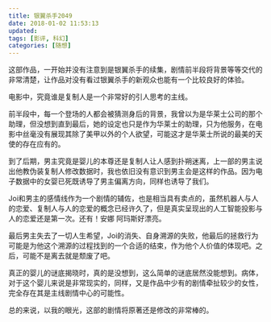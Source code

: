 ```yaml
---
title: 银翼杀手2049
date: 2018-01-02 11:53:13
updated:
tags: [影评, 科幻]
categories: [随想]
---
```


这部作品，一开始并没有注意到是银翼杀手的续集，剧情前半段将背景等等交代的非常清楚，让作品对没有看过银翼杀手的新观众也能有一个比较良好的体验。

<!--more-->

电影中，究竟谁是复制人是一个非常好的引人思考的主线。

前半段中，每一个登场的人都会被猜测身后的背景，我曾以为是华莱士公司的那个助理，但没想到直到最后，她的设定也只是作为华莱士的助理，只为他服务，在电影中丝毫没有展现其除了美甲以外的个人欲望，可能这才是华莱士所说的最美的天使的存在应有的。

到了后期，男主究竟是婴儿的本尊还是复制人让人感到扑朔迷离，上一部的男主说出他教伪装复制人修改数据时，我也依旧没有意识到男主会是这样的作品。因为电子数据中的女婴已死既诱导了男主偏离方向，同样也诱导了我们。

Joi和男主的感情线作为一个剧情的辅佐，也是相当具有卖点的，虽然机器人与人的恋爱、复制人与人的恋爱的概念已经许久了，但是真实呈现出的人工智能投影与人的恋爱还是第一次。还有！安娜 阿玛斯好漂亮。

最后男主失去了一切人生希望，Joi的消失、自身溯源的失败，他最后的拯救行为可能是为他这个溯源的过程找到的一个合适的结束，作为他个人价值的体现吧。之后，可能不是离去就是颓废了吧。

真正的婴儿的谜底揭晓时，真的是没想到，这么简单的谜底居然没能想到。病体，对于这个婴儿来说是非常现实的，同样，又是作品中少有的剧情牵扯较少的女性，完全存在其是主线剧情中心的可能性。

总的来说，以我的眼光，这部的剧情将原著还是修改的非常棒的。
